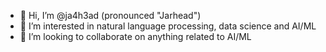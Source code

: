 - 👋 Hi, I’m @ja4h3ad (pronounced "Jarhead")
- 👀 I’m interested in natural language processing, data science and AI/ML
- 💞️ I’m looking to collaborate on anything related to AI/ML

<!---
ja4h3ad/ja4h3ad is a ✨ special ✨ repository because its `README.md` (this file) appears on your GitHub profile.
You can click the Preview link to take a look at your changes.
--->
